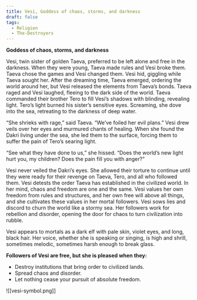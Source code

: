 ```yaml
---
title: Vesi, Goddess of chaos, storms, and darkness
draft: false
tags:
  - Religion
  - The-Destroyers
---
```

**Goddess of chaos, storms, and darkness**

Vesi, twin sister of golden Taeva, preferred to be left alone and free in the darkness. When they were young, Taeva made rules and Vesi broke them. Taeva chose the games and Vesi changed them. Vesi hid, giggling while Taeva sought her. After the dreaming time, Taeva emerged, ordering the world around her, but Vesi released the elements from Taeva’s bonds. Taeva raged and Vesi laughed, fleeing to the dark side of the world. Taeva commanded their brother Tero to fill Vesi’s shadows with blinding, revealing light. Tero’s light burned his sister’s sensitive eyes. Screaming, she dove into the sea, retreating to the darkness of deep water.

“She shrieks with rage,” said Taeva. “We’ve foiled her evil plans.” Vesi drew veils over her eyes and murmured chants of healing. When she found the Dakri living under the sea, she led them to the surface, forcing them to suffer the pain of Tero’s searing light.

“See what they have done to us,” she hissed. “Does the world’s new light hurt you, my children? Does the pain fill you with anger?”

Vesi never veiled the Dakri’s eyes. She allowed their torture to continue until they were ready for their revenge on Taeva, Tero, and all who followed them. Vesi detests the order Taeva has established in the civilized world. In her mind, chaos and freedom are one and the same. Vesi values her own freedom from rules and structures, and her own free will above all things, and she cultivates these values in her mortal followers. Vesi sows lies and discord to churn the world like a stormy sea. Her followers work for rebellion and disorder, opening the door for chaos to turn civilization into rubble.

Vesi appears to mortals as a dark elf with pale skin, violet eyes, and long, black hair. Her voice, whether she is speaking or singing, is high and shrill, sometimes melodic, sometimes harsh enough to break glass.

**Followers of Vesi are free, but she is pleased when they:**

- Destroy institutions that bring order to civilized lands.
- Spread chaos and disorder.
- Let nothing cease your pursuit of absolute freedom.

![[vesi-symbol.png]]